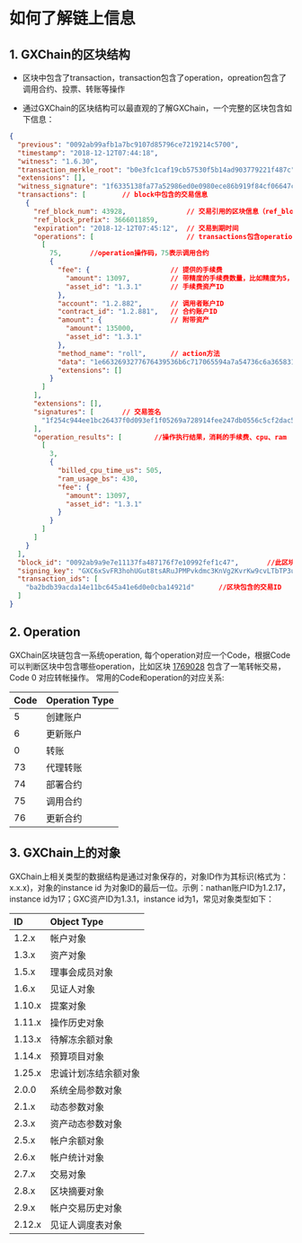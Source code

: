 # 如何了解链上信息

## 1. GXChain的区块结构

- 区块中包含了transaction，transaction包含了operation，opreation包含了调用合约、投票、转账等操作


- 通过GXChain的区块结构可以最直观的了解GXChain，一个完整的区块包含如下信息：

``` json
{
  "previous": "0092ab99afb1a7bc9107d85796ce7219214c5700",                   //上一个区块的ID
  "timestamp": "2018-12-12T07:44:18",                                       //生成区块的时间戳
  "witness": "1.6.30",                                                      //出块的公信节点对象ID
  "transaction_merkle_root": "b0e3fc1caf19cb57530f5b14ad903779221f487c",    //交易默克尔根
  "extensions": [],
  "witness_signature": "1f6335138fa77a52986ed0e0980ece86b919f84cf06647c2fdea3382578287c2e5403088d960cd75d5d5f134647bae80d1189e0a417f0d5bc127b294949864d662",    //公信节点签名
  "transactions": [         // block中包含的交易信息
    {
      "ref_block_num": 43928,               // 交易引用的区块信息（ref_block_num、ref_block_prefix皆来自之前的区块ID，可自己指定）
      "ref_block_prefix": 3666011859,
      "expiration": "2018-12-12T07:45:12",  // 交易到期时间
      "operations": [                       // transactions包含operations
        [
          75,       //operation操作码，75表示调用合约
          {
            "fee": {                    // 提供的手续费
              "amount": 13097,          // 带精度的手续费数量，比如精度为5，则除以100000
              "asset_id": "1.3.1"       // 手续费资产ID
            },
            "account": "1.2.882",       // 调用者账户ID
            "contract_id": "1.2.881",   // 合约账户ID
            "amount": {                 // 附带资产
              "amount": 135000,
              "asset_id": "1.3.1"
            },
            "method_name": "roll",      // action方法
            "data": "1e6632693277676439536b6c717065594a7a54736c6a3658316e4873797941008813",     //action参数
            "extensions": []
          }
        ]
      ],
      "extensions": [],
      "signatures": [       // 交易签名
        "1f254c944ee1bc26437f0d093ef1f05269a728914fee247db0556c5cf2dac52158124c495ddb404be83f5f08ac7960593ae0e2ccc9372d138c873d68bd6b9a99b6"
      ],
      "operation_results": [        //操作执行结果，消耗的手续费、cpu、ram
        [
          3,
          {
            "billed_cpu_time_us": 505,
            "ram_usage_bs": 430,
            "fee": {
              "amount": 13097,
              "asset_id": "1.3.1"
            }
          }
        ]
      ]
    }
  ],
  "block_id": "0092ab9a9e7e11137fa487176f7e10992fef1c47",       //此区块的ID
  "signing_key": "GXC6xSvFR3hohUGut8tsARuJPMPvkdmc3KnVg2KvrKw9cvLTbTP3u",   //出块公信节点的公钥
  "transaction_ids": [
    "ba2bdb39acda14e11bc645a41e6d0e0cba14921d"      //区块包含的交易ID
  ]
}
```
## 2. Operation

GXChain区块链包含一系统operation, 每个operation对应一个Code，根据Code可以判断区块中包含哪些operation，比如区块 [1769028](https://block.gxb.io/#/block/1769028) 包含了一笔转帐交易，Code 0 对应转帐操作。 常用的Code和operation的对应关系:

| Code | Operation Type |
| :--- | :--- |
| 5 | 创建账户 |
| 6 | 更新账户 |
| 0 | 转账 |
| 73 | 代理转账 |
| 74 | 部署合约 |
| 75 | 调用合约 |
| 76 | 更新合约 |

## 3. GXChain上的对象

GXChain上相关类型的数据结构是通过对象保存的，对象ID作为其标识(格式为：x.x.x)，对象的instance id 为对象ID的最后一位。示例：nathan账户ID为1.2.17，instance id为17；GXC资产ID为1.3.1，instance id为1，常见对象类型如下：

| ID | Object Type |
| :--- | :--- |
| 1.2.x | 帐户对象 |
| 1.3.x | 资产对象 |
| 1.5.x | 理事会成员对象 |
| 1.6.x | 见证人对象 |
| 1.10.x | 提案对象 |
| 1.11.x | 操作历史对象 |
| 1.13.x | 待解冻余额对象 |
| 1.14.x | 预算项目对象 |
| 1.25.x | 忠诚计划冻结余额对象 |
| 2.0.0 | 系统全局参数对象 |
| 2.1.x | 动态参数对象 |
| 2.3.x | 资产动态参数对象 |
| 2.5.x | 帐户余额对象 |
| 2.6.x | 帐户统计对象 |
| 2.7.x | 交易对象 |
| 2.8.x | 区块摘要对象 |
| 2.9.x | 帐户交易历史对象 |
| 2.12.x | 见证人调度表对象 |
